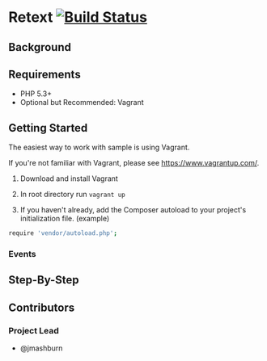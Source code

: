 Retext [![Build Status](https://travis-ci.org/jmashburn/retext.svg?branch=master)](https://travis-ci.org/jmashburn/retext)
===========================================

## Background ##

## Requirements ##

* PHP 5.3+
* Optional but Recommended: Vagrant

## Getting Started ##

The easiest way to work with sample is using Vagrant.

If you're not familiar with Vagrant, please see <https://www.vagrantup.com/>.

1. Download and install Vagrant

2. In root directory run `vagrant up`

3. If you haven't already, add the Composer autoload to your project's
   initialization file. (example)

```sh
require 'vendor/autoload.php';
```

### Events ###

## Step-By-Step ##

## Contributors ##

### Project Lead ###

* @jmashburn

